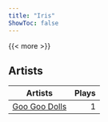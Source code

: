 ```yaml
---
title: "Iris"
ShowToc: false
---
```


{{< more >}}

## Artists
Artists | Plays 
----- | -----: 
[Goo Goo Dolls](/artists/goo-goo-dolls-12135) | 1

